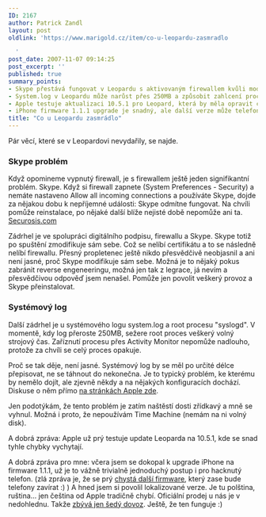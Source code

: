 ```yaml
---
ID: 2167
author: Patrick Zandl
layout: post
oldlink: 'https://www.marigold.cz/item/co-u-leopardu-zasmradlo

  '
post_date: 2007-11-07 09:14:25
post_excerpt: ''
published: true
summary_points:
- Skype přestává fungovat v Leopardu s aktivovaným firewallem kvůli modifikaci aplikace.
- System.log v Leopardu může narůst přes 250MB a způsobit zahlcení procesorem.
- Apple testuje aktualizaci 10.5.1 pro Leopard, která by měla opravit chyby.
- iPhone firmware 1.1.1 upgrade je snadný, ale další verze může telefony zablokovat.
title: "Co u Leopardu zasmrádlo"
---
```


Pár věcí, které se v Leopardovi nevydařily, se najde. 

<h3>Skype problém</h3>

Když opomineme vypnutý firewall, je s firewallem ještě jeden signifikantní problém. Skype. Když si firewall zapnete (System Preferences - Security) a nemáte nastaveno Allow all incoming connections a používáte Skype, dojde za nějakou dobu k nepříjemné události: Skype odmítne fungovat. Na chvíli pomůže reinstalace, po nějaké další blíže nejisté době nepomůže ani ta. <a href="http://securosis.com/2007/11/01/leopard-firewall-code-signing-breaks-skype-and-other-applications/">Securosis.com</a>

Zádrhel je ve spolupráci digitálního podpisu, firewallu a Skype. Skype totiž po spuštění zmodifikuje sám sebe. Což se nelíbí certifikátu a to se následně nelíbí firewallu. Přesný propletenec ještě nikdo přesvědčivě neobjasnil a ani není jasné, proč Skype modifikuje sám sebe. Možná je to nějaký pokus zabránit reverse engeneeringu, možná jen tak z legrace, já nevím a přesvědčivou odpověď jsem nenašel. Pomůže jen povolit veškerý provoz a Skype přeinstalovat. 

<h3>Systémový log</h3>

Další zádrhel je u systémového logu system.log a root procesu "syslogd". V momentě, kdy log přeroste 250MB, sežere root proces veškerý volný strojový čas. Zaříznutí procesu přes Activity Monitor nepomůže nadlouho, protože za chvíli se celý proces opakuje. 

Proč se tak děje, není jasné. Systémový log by se měl po určité délce přepisovat, ne se táhnout do nekonečna. Je to typický problém, ke kterému by nemělo dojít, ale zjevně někdy a na nějakých konfiguracích dochází. Diskuse o něm přímo <a href="http://discussions.apple.com/thread.jspa?threadID=1205706&tstart=240">na stránkách Apple zde</a>. 

Jen podotýkám, že tento problém je zatím naštěstí dosti zřídkavý a mně se vyhnul. Možná i proto, že nepoužívám Time Machine (nemám na ni volný disk). 

A dobrá zpráva: Apple už prý testuje update Leoparda na 10.5.1, kde se snad tyhle chybky vychytají. 

A dobrá zpráva pro mne: včera jsem se dokopal k upgrade iPhone na firmware 1.1.1, už je to vážně trivialně jednoduchý postup i pro hacknutý telefon. (zlá zpráva je, že se prý <a href="http://blog.wired.com/business/2007/11/iphone-firmware.html">chystá další firmware</a>, který zase bude telefony zavírat :) ) A hned jsem si povolil lokalizované verze. Je tu polština, ruština... jen čeština od Apple tradičně chybí. Oficiální prodej u nás je v nedohlednu. Takže <a href="http://czechiphone.googlepages.com/">zbývá jen šedý dovoz</a>. Ještě, že ten funguje :)
